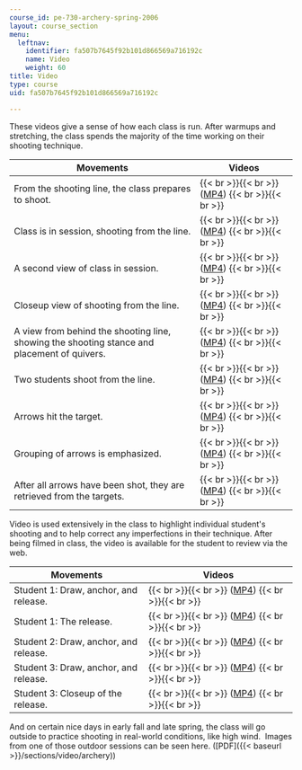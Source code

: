 ```yaml
---
course_id: pe-730-archery-spring-2006
layout: course_section
menu:
  leftnav:
    identifier: fa507b7645f92b101d866569a716192c
    name: Video
    weight: 60
title: Video
type: course
uid: fa507b7645f92b101d866569a716192c

---
```


These videos give a sense of how each class is run. After warmups and stretching, the class spends the majority of the time working on their shooting technique. 

| Movements | Videos |
| --- | --- |
| From the shooting line, the class prepares to shoot. |  {{< br >}}{{< br >}} ([MP4](http://archive.org/download/MITPE.730S06/MOV0C3-220k_512kb.mp4)) {{< br >}}{{< br >}}  |
| Class is in session, shooting from the line. |  {{< br >}}{{< br >}} ([MP4](http://www.archive.org/download/MITPE.730S06/MOV0C2-220k_512kb.mp4)) {{< br >}}{{< br >}}  |
| A second view of class in session. |  {{< br >}}{{< br >}} ([MP4](http://www.archive.org/download/MITPE.730S06/MOV0B1-220k_512kb.mp4)) {{< br >}}{{< br >}}  |
| Closeup view of shooting from the line. |  {{< br >}}{{< br >}} ([MP4](http://www.archive.org/download/MITPE.730S06/MOV0C7-220k_512kb.mp4)) {{< br >}}{{< br >}}  |
| A view from behind the shooting line, showing the shooting stance and placement of quivers. |  {{< br >}}{{< br >}} ([MP4](http://www.archive.org/download/MITPE.730S06/MOV0C6-220k_512kb.mp4)) {{< br >}}{{< br >}}  |
| Two students shoot from the line. |  {{< br >}}{{< br >}} ([MP4](http://www.archive.org/download/MITPE.730S06/MOV0C1-220k_512kb.mp4)) {{< br >}}{{< br >}}  |
| Arrows hit the target. |  {{< br >}}{{< br >}} ([MP4](http://www.archive.org/download/MITPE.730S06/MOV0B6-220k_512kb.mp4)) {{< br >}}{{< br >}}  |
| Grouping of arrows is emphasized. |  {{< br >}}{{< br >}} ([MP4](http://www.archive.org/download/MITPE.730S06/MOV0B7-220k_512kb.mp4)) {{< br >}}{{< br >}}  |
| After all arrows have been shot, they are retrieved from the targets. |  {{< br >}}{{< br >}} ([MP4](http://www.archive.org/download/MITPE.730S06/MOV0D8-220k_512kb.mp4)) {{< br >}}{{< br >}}  

Video is used extensively in the class to highlight individual student's shooting and to help correct any imperfections in their technique. After being filmed in class, the video is available for the student to review via the web.

| Movements | Videos |
| --- | --- |
| Student 1: Draw, anchor, and release. |  {{< br >}}{{< br >}} ([MP4](http://www.archive.org/download/MITPE.730S06/MOV0BB-220k_512kb.mp4)) {{< br >}}{{< br >}}  |
| Student 1: The release. |  {{< br >}}{{< br >}} ([MP4](http://archive.org/download/MITPE.730S06/MOV0B2-220k_512kb.mp4)) {{< br >}}{{< br >}}  |
| Student 2: Draw, anchor, and release. |  {{< br >}}{{< br >}} ([MP4](http://www.archive.org/download/MITPE.730S06/MOV0CD-220k_512kb.mp4)) {{< br >}}{{< br >}}  |
| Student 3: Draw, anchor, and release. |  {{< br >}}{{< br >}} ([MP4](http://www.archive.org/download/MITPE.730S06/MOV0D1-220k_512kb.mp4)) {{< br >}}{{< br >}}  |
| Student 3: Closeup of the release. |  {{< br >}}{{< br >}} ([MP4](http://www.archive.org/download/MITPE.730S06/MOV0D2-220k_512kb.mp4)) {{< br >}}{{< br >}}  

And on certain nice days in early fall and late spring, the class will go outside to practice shooting in real-world conditions, like high wind.  Images from one of those outdoor sessions can be seen here. ([PDF]({{< baseurl >}}/sections/video/archery))